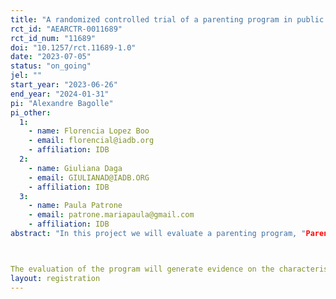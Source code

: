 ```yaml
---
title: "A randomized controlled trial of a parenting program in public childcare centers (CAIF) in Uruguay focusing on increase father's involvement"
rct_id: "AEARCTR-0011689"
rct_id_num: "11689"
doi: "10.1257/rct.11689-1.0"
date: "2023-07-05"
status: "on_going"
jel: ""
start_year: "2023-06-26"
end_year: "2024-01-31"
pi: "Alexandre Bagolle"
pi_other:
  1:
    - name: Florencia Lopez Boo
    - email: florencial@iadb.org
    - affiliation: IDB
  2:
    - name: Giuliana Daga
    - email: GIULIANAD@IADB.ORG
    - affiliation: IDB
  3:
    - name: Paula Patrone
    - email: patrone.mariapaula@gmail.com
    - affiliation: IDB
abstract: "In this project we will evaluate a parenting program, "Parentalidades Comprometidas" (PPC), aimed at families with children between the ages of 0 and 3 attending early childhood centers in Uruguay.

The evaluation of the program will generate evidence on the characteristics of the implementation of parenting programs in Uruguay, and will shed new light on which components of the program work and which do not. The evaluation will allow us to analyze whether or not PPC is achieving its intended objectives. "
layout: registration
---
```


